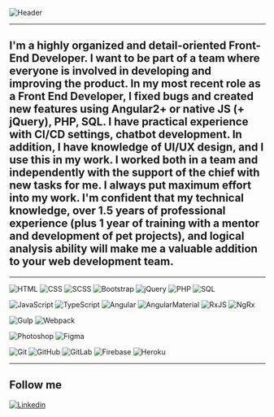 ![Header](https://github.com/OlhaKobylianskaAlex/information/blob/main/assets/bg.png)

<hr>

## I'm a highly organized and detail-oriented Front-End Developer. I want to be part of a team where everyone is involved in developing and improving the product. In my most recent role as a Front End Developer, I fixed bugs and created new features using Angular2+ or native JS (+ jQuery), PHP, SQL. I have practical experience with CI/CD settings, chatbot development. In addition, I have knowledge of UI/UX design, and I use this in my work. I worked both in a team and independently with the support of the chief with new tasks for me. I always put maximum effort into my work. I'm confident that my technical knowledge, over 1.5 years of professional experience (plus 1 year of training with a mentor and development of pet projects), and logical analysis ability will make me a valuable addition to your web development team.

<hr>

![HTML](https://img.shields.io/badge/-HTML-000000?style=for-the-badge&logo=html5)
![CSS](https://img.shields.io/badge/-CSS-000000?style=for-the-badge&logo=css3)
![SCSS](https://img.shields.io/badge/-scss-000000?style=for-the-badge)
![Bootstrap](https://img.shields.io/badge/-bootstrap-000000?style=for-the-badge&logo=bootstrap)
![jQuery](https://img.shields.io/badge/-jquery-000000?style=for-the-badge&logo=jquery)
![PHP](https://img.shields.io/badge/-php-000000?style=for-the-badge&logo=php)
![SQL](https://img.shields.io/badge/-sql-000000?style=for-the-badge&logo=sql)

![JavaScript](https://img.shields.io/badge/-javascript-000000?style=for-the-badge&logo=javascript)
![TypeScript](https://img.shields.io/badge/-typescript-000000?style=for-the-badge&logo=typescript)
![Angular](https://img.shields.io/badge/-angular-000000?style=for-the-badge&logo=angular)
![AngularMaterial](https://img.shields.io/badge/-angular-material-000000?style=for-the-badge&logo=angular-material)
![RxJS](https://img.shields.io/badge/-rxjs-000000?style=for-the-badge&logo=rxjs)
![NgRx](https://img.shields.io/badge/-ngrx-000000?style=for-the-badge&logo=ngrx)

![Gulp](https://img.shields.io/badge/-gulp-000000?style=for-the-badge&logo=gulp)
![Webpack](https://img.shields.io/badge/-webpack-000000?style=for-the-badge&logo=webpack)

![Photoshop](https://img.shields.io/badge/-photoshop-000000?style=for-the-badge&logo=adobephotoshop)
![Figma](https://img.shields.io/badge/-figma-000000?style=for-the-badge&logo=figma)

![Git](https://img.shields.io/badge/-git-000000?style=for-the-badge&logo=git)
![GitHub](https://img.shields.io/badge/-github-000000?style=for-the-badge&logo=github)
![GitLab](https://img.shields.io/badge/-gitlab-000000?style=for-the-badge&logo=gitlab)
![Firebase](https://img.shields.io/badge/-firebase-000000?style=for-the-badge&logo=firebase)
![Heroku](https://img.shields.io/badge/-heroku-000000?style=for-the-badge&logo=heroku)

<hr>

## Follow me

[![Linkedin](https://img.shields.io/badge/-linkedin-000000?style=for-the-badge&logo=linkedin&logoColor=007BB6)](https://www.linkedin.com/in/olha-kobylianska-0482a8237/)
